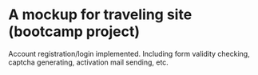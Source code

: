 # A mockup for traveling site (bootcamp project)

Account registration/login implemented. Including form validity checking, captcha generating, activation mail sending, etc.
